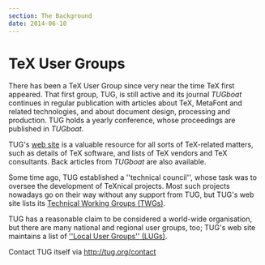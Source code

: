 ```yaml
---
section: The Background
date: 2014-06-10
---
```

# TeX User Groups

There has been a TeX User Group since very near the time TeX
first appeared.  That first group, TUG, is still active and its
journal _TUGboat_ continues in regular publication
with articles about TeX, MetaFont and related technologies, and about
document design, processing and production.  TUG holds a yearly
conference, whose proceedings are published in _TUGboat_.

TUG's [web site](http://www.tug.org) is a valuable
resource for all sorts of
TeX-related matters, such as details of TeX software, and lists
of TeX vendors and TeX consultants.  Back articles from
_TUGboat_ are also available.

Some time ago, TUG established a ''technical council'', whose
task was to oversee the development of TeXnical projects.  Most
such projects nowadays go on their way without any support from
TUG, but TUG's web site lists its
[Technical Working Groups (TWGs)](http://www.tug.org/twg.html).

TUG has a reasonable claim to be considered a world-wide
organisation, but there are many national and regional user groups,
too; TUG's web site maintains a list of
[''Local User Groups'' (LUGs)](http://www.tug.org/lugs.html).

Contact TUG itself via http://tug.org/contact

